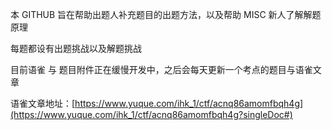 本 GITHUB 旨在帮助出题人补充题目的出题方法，以及帮助 MISC 新人了解解题原理

每题都设有出题挑战以及解题挑战

目前语雀 与 题目附件正在缓慢开发中，之后会每天更新一个考点的题目与语雀文章

语雀文章地址：[https://www.yuque.com/ihk_1/ctf/acnq86amomfbqh4g](https://www.yuque.com/ihk_1/ctf/acnq86amomfbqh4g?singleDoc#)

